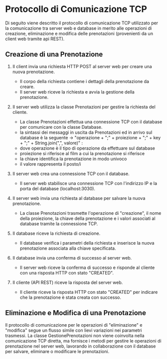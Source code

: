 # Protocollo di Comunicazione TCP

Di seguito viene descritto il protocollo di comunicazione TCP utilizzato per la comunicazione tra server web e database in merito alle operazioni di creazione, eliminazione e modifica delle prenotazioni (provenienti da un client web tramite api REST).


## Creazione di una Prenotazione

1. Il client invia una richiesta HTTP POST al server web per creare una nuova prenotazione.
   - Il corpo della richiesta contiene i dettagli della prenotazione da creare.
   - Il server web riceve la richiesta e avvia la gestione della prenotazione.

2. Il server web utilizza la classe Prenotazioni per gestire la richiesta del cliente.
   - La classe Prenotazioni effettua una connessione TCP con il database per comunicare con la classe Database.
   - la sintassi dei messaggi in uscita da Prenotazioni ed in arrivo sul database è la seguente -> "operazione + ";" + proiezione + ";" + key  + ";" + String.join(",", valore)" :
   - dove operazione è il tipo di operazione da effettuare sul database
   - proiezione si riferisce al film a cui la prenotazione si riferisce
   - la chiave identifica la prenotazione in modo univoco
   - il valore rappresenta il posto/i

3. Il server web crea una connessione TCP con il database.
   - Il server web stabilisce una connessione TCP con l'indirizzo IP e la porta del database (localhost:3030).

4. Il server web invia una richiesta al database per salvare la nuova prenotazione.
   - La classe Prenotazioni trasmette l'operazione di "creazione", il nome della proiezione, la chiave della prenotazione e i valori associati al database tramite la connessione TCP.

5. Il database riceve la richiesta di creazione.
   - Il database verifica i parametri della richiesta e inserisce la nuova prenotazione associata alla chiave specificata.

6. Il database invia una conferma di successo al server web.
   - Il server web riceve la conferma di successo e risponde al cliente con una risposta HTTP con stato "CREATED".

7. Il cliente (API REST) riceve la risposta del server web.
   - Il cliente riceve la risposta HTTP con stato "CREATED" per indicare che la prenotazione è stata creata con successo.


## Eliminazione e Modifica di una Prenotazione

Il protocollo di comunicazione per le operazioni di "eliminazione" e "modifica" segue un flusso simile con lievi variazioni nei parametri trasmessi. La classe GestionePrenotazioni non viene coinvolta nella comunicazione TCP diretta, ma fornisce i metodi per gestire le operazioni di prenotazione nel server web, lavorando in collaborazione con il database per salvare, eliminare o modificare le prenotazioni.
